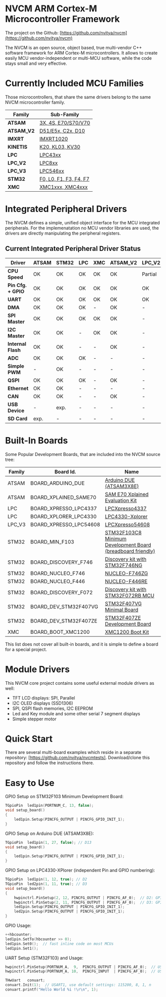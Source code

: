 # NVCM ARM Cortex-M Microcontroller Framework

The project on the Github: [https://github.com/nvitya/nvcm](https://github.com/nvitya/nvcm)

The NVCM is an open source, object based, true multi-vendor C++ software framework for ARM Cortex-M microcontrollers. It allows to create easily MCU vendor-independent or multi-MCU software, while the code stays small and very effective.

# Currently Included MCU Families

Those microcontrollers, that share the same drivers belong to the same NVCM microcontroller family.

__Family__   | __Sub-Family__
-------------|------------------------
__ATSAM__    | [3X, 4S, E70/S70/V70](https://github.com/nvitya/nvcm/blob/master/mcu/ATSAM/src/mcu_builtin.h)
__ATSAM_V2__ | [D51/E5x, C2x, D10](https://github.com/nvitya/nvcm/blob/master/mcu/ATSAM_V2/src/mcu_builtin.h)
__IMXRT__    | [IMXRT1020](https://github.com/nvitya/nvcm/blob/master/mcu/IMXRT/src/mcu_builtin.h)
__KINETIS__  | [K20, KL03, KV30](https://github.com/nvitya/nvcm/blob/master/mcu/KINETIS/src/mcu_builtin.h)
__LPC__      | [LPC43xx](https://github.com/nvitya/nvcm/blob/master/mcu/LPC/src/mcu_builtin.h)
__LPC_V2__   | [LPC8xx](https://github.com/nvitya/nvcm/blob/master/mcu/LPC_V2/src/mcu_builtin.h)
__LPC_V3__   | [LPC546xx](https://github.com/nvitya/nvcm/blob/master/mcu/LPC_V3/src/mcu_builtin.h)
__STM32__    | [F0, L0, F1, F3, F4, F7](https://github.com/nvitya/nvcm/blob/master/mcu/STM32/src/mcu_builtin.h)
__XMC__      | [XMC1xxx, XMC4xxx](https://github.com/nvitya/nvcm/blob/master/mcu/XMC/src/mcu_builtin.h)


# Integrated Peripheral Drivers

The NVCM defines a simple, unified object interface for the MCU integrated peripherals. For the implemenatation no MCU vendor libraries are used, the drivers are directly manipulating the peripheral registers.

## Current Integrated Peripheral Driver Status

  Driver              |__ATSAM__|__STM32__|__LPC__|__XMC__|__ATSAM_V2__|__LPC_V2__|__LPC_V3__|__IMXRT__|__KINETIS__|
----------------------|---------|---------|-------|-------|------------|----------|----------|---------|-----------|
__CPU Speed__         | OK      | OK      | OK    | OK    | OK         | Partial  | OK       | OK      | Partial   |
__Pin Cfg. + GPIO__   | OK      | OK      | OK    | OK    | OK         | OK       | OK       | OK      | OK        |
__UART__              | OK      | OK      | OK    | OK    | OK         | OK       | OK       | OK      | OK        |
__DMA__               | OK      | OK      | OK    | -     | OK         | -        | OK       | -       | -         |
__SPI Master__        | OK      | OK      | OK    | OK    | OK         | -        | OK       | -       | -         |
__I2C Master__        | OK      | OK      | -     | OK    | OK         | -        | OK       | -       | -         |
__Internal Flash__    | OK      | OK      | -     | -     | OK         | -        | -        | -       | -         |
__ADC__               | OK      | OK      | OK    | -     | -          | -        | -        | -       | -         |
__Simple PWM__        | -       | OK      | -     | -     | -          | -        | -        | -       | -         |
__QSPI__              | OK      | OK      | OK    | -     | OK         | -        | OK       | -       | -         |
__Ethernet__          | OK      | OK      | -     | -     | -          | -        | -        | -       | -         |
__CAN__               | OK      | OK      | -     | -     | OK         | -        | -        | -       | -         |
__USB Device__        | -       | exp.    | -     | -     | -          | -        | -        | -       | -         |
__SD Card__           | exp.    | -       | -     | -     | -          | -        | -        | -       | -         |

# Built-In Boards

Some Popular Development Boards, that are included into the NVCM source tree:

__Family__ | __Board Id.__          | __Name__
-----------|------------------------|-------------------------------------
ATSAM      | BOARD_ARDUINO_DUE      | [Arduino DUE (ATSAM3X8E)](https://store.arduino.cc/usa/arduino-due)
ATSAM      | BOARD_XPLAINED_SAME70  | [SAM E70 Xplained Evaluation Kit](http://www.microchip.com/DevelopmentTools/ProductDetails.aspx?PartNO=ATSAME70-XPLD)
LPC        | BOARD_XPRESSO_LPC4337  | [LPCXpresso4337](https://www.nxp.com/support/developer-resources/hardware-development-tools/lpcxpresso-boards/lpcxpresso4337-development-board:OM13070)
LPC        | BOARD_XPLORER_LPC4330  | [LPC4330-Xplorer](https://www.nxp.com/support/developer-resources/hardware-development-tools/lpcxpresso-boards/lpc4330-xplorer-board:OM13027)
LPC_V3     | BOARD_XPRESSO_LPC54608 | [LPCXpresso54608](https://www.nxp.com/support/developer-resources/hardware-development-tools/lpcxpresso-boards/lpcxpresso-development-board-for-lpc5460x-mcus:OM13092)
STM32      | BOARD_MIN_F103         | [STM32F103C8 Minimum Development Board (breadboard friendly)](https://www.aliexpress.com/w/wholesale-stm32f103c8t6-minimum.html)
STM32      | BOARD_DISCOVERY_F746   | [Discovery kit with STM32F746NG](https://www.st.com/en/evaluation-tools/32f746gdiscovery.html)
STM32      | BOARD_NUCLEO_F746      | [NUCLEO-F746ZG](http://www.st.com/en/evaluation-tools/nucleo-f746zg.html)
STM32      | BOARD_NUCLEO_F446      | [NUCLEO-F446RE](http://www.st.com/en/evaluation-tools/nucleo-f446re.html)
STM32      | BOARD_DISCOVERY_F072   | [Discovery kit with STM32F072RB MCU](http://www.st.com/en/evaluation-tools/32f072bdiscovery.html)
STM32      | BOARD_DEV_STM32F407VG  | [STM32F407VG Minimal Board](https://www.aliexpress.com/item/STM32F4Discovery-STM32F407VGT6-ARM-Cortex-M4-32bit-MCU-Core-Development-Board/32757497307.html)
STM32      | BOARD_DEV_STM32F407ZE  | [STM32F407ZE Development Board](https://www.aliexpress.com/item/Free-shipping-STM32F407ZET6-development-board-M4-STM32F4-core-board-arm-development-board-cortex-M4/32689262341.html)
XMC        | BOARD_BOOT_XMC1200     | [XMC1200 Boot Kit](https://www.infineon.com/cms/de/product/evaluation-boards/kit_xmc12_boot_001/)

This list does not cover all built-in boards, and it is simple to define a board for a special project.

# Module Drivers

This NVCM core project contains some useful external module drivers as well:
 * TFT LCD displays: SPI, Parallel
 * I2C OLED displays (SSD1306)
 * SPI, QSPI flash memories, I2C EEPROM
 * Led and Key module and some other serial 7 segment displays
 * Simple stepper motor

# Quick Start

There are several multi-board examples which reside in a separate repository: [https://github.com/nvitya/nvcmtests].
Download/clone this repository and follow the instructions there.

# Easy to Use

GPIO Setup on STM32F103 Minimum Development Board:
```C++
TGpioPin  led1pin(PORTNUM_C, 13, false);
void setup_board()
{
	led1pin.Setup(PINCFG_OUTPUT | PINCFG_GPIO_INIT_1);
}
```

GPIO Setup on Arduino DUE (ATSAM3X8E):
```C++
TGpioPin  led1pin(1, 27, false); // D13
void setup_board()
{
	led1pin.Setup(PINCFG_OUTPUT | PINCFG_GPIO_INIT_1);
}
```

GPIO Setup on LPC4330-XPlorer (independent Pin and GPIO numbering):
```C++
TGpioPin  led1pin(1, 12, true); // D2
TGpioPin  led2pin(1, 11, true); // D3
void setup_board()
{
	hwpinctrl.PinSetup(2, 12, PINCFG_OUTPUT | PINCFG_AF_0);  // D2: GPIO_1_12, pad B9
	hwpinctrl.PinSetup(2, 11, PINCFG_OUTPUT | PINCFG_AF_0);  // D3: GPIO_1_11, pad A9
	led1pin.Setup(PINCFG_OUTPUT | PINCFG_GPIO_INIT_1);
	led2pin.Setup(PINCFG_OUTPUT | PINCFG_GPIO_INIT_1);
}
```
GPIO Usage:
```C++
++hbcounter;
led1pin.SetTo(hbcounter >> 0);
led1pin.Set0();  // fast inline code on most MCUs
led1pin.Set1();
```
UART Setup (STM32F103) and Usage:
```C++
hwpinctrl.PinSetup(PORTNUM_A,  9,  PINCFG_OUTPUT | PINCFG_AF_0);  // USART1_TX
hwpinctrl.PinSetup(PORTNUM_A, 10,  PINCFG_INPUT  | PINCFG_AF_0);  // USART1_RX

THwUart   conuart;
conuart.Init(1);  // USART1, use default settings: 115200, 8, 1, n
conuart.printf("Hello World %i !\r\n", 1);
```
